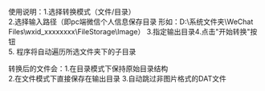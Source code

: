 使用说明：1.选择转换模式（文件/目录）                                                                                                                                                                                                                                               
2.选择输入路径（即pc端微信个人信息保存目录 形如：D:\系统文件夹\WeChat Files\wxid_xxxxxxxx\FileStorage\Image）                                                                                                                                                                          3.指定输出目录4.点击"开始转换"按钮                                                                                                                                                                                                                                                 
5. 程序将自动遍历所选文件夹下的子目录

转换后的文件会：1.在目录模式下保持原始目录结构                                                                                                                                                                                                                                       
2.在文件模式下直接保存在输出目录                                                                                                                                                                                                                                                    3.自动跳过非图片格式的DAT文件
